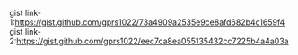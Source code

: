 gist link-1:https://gist.github.com/gprs1022/73a4909a2535e9ce8afd682b4c1659f4
gist link-2:https://gist.github.com/gprs1022/eec7ca8ea055135432cc7225b4a4a03a
